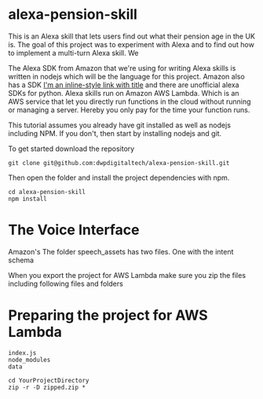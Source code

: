 # alexa-pension-skill
This is an Alexa skill that lets users find out what their pension age in the UK is. The goal of this project was to experiment with Alexa and to find out how to implement a multi-turn Alexa skill. We

The Alexa SDK from Amazon that we're using for writing Alexa skills is written in nodejs which will be the language for this project. Amazon also has a SDK [I'm an inline-style link with title](https://www.google.com "SDK for Java")
and there are unofficial alexa SDKs for python.
Alexa skills run on Amazon AWS Lambda. Which is an AWS service that let you directly run functions in the cloud without running or managing a server. Hereby you only pay for the time your function runs.

This tutorial assumes you already have git installed as well as nodejs including NPM. If you don't, then start by installing nodejs and git.

To get started download the repository
```
git clone git@github.com:dwpdigitaltech/alexa-pension-skill.git
```

Then open the folder and install the project dependencies with npm.
```
cd alexa-pension-skill
npm install
```

# The Voice Interface
Amazon's
The folder speech_assets has two files. One with the intent schema 

When you export the project for AWS Lambda make sure you zip the files including following files and folders

# Preparing the project for AWS Lambda
```
index.js
node_modules
data
```


```
cd YourProjectDirectory
zip -r -D zipped.zip *
```
